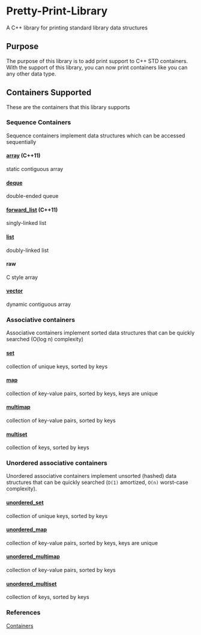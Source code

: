 # Pretty-Print-Library

A C++ library for printing standard library data structures

## Purpose
The purpose of this library is to add print support to C++ STD containers. With the support of this library, you can now print containers like you can any other data type.

## Containers Supported
These are the containers that this library supports

### Sequence Containers
Sequence containers implement data structures which can be accessed sequentially

#### [array](http://en.cppreference.com/w/cpp/container/array) (C++11)
static contiguous array
#### [deque](http://en.cppreference.com/w/cpp/container/deque)
double-ended queue
#### [forward_list](http://en.cppreference.com/w/cpp/container/forward_list) (C++11)
singly-linked list
#### [list](http://en.cppreference.com/w/cpp/container/list)
doubly-linked list
#### raw
C style array
#### [vector](http://en.cppreference.com/w/cpp/container/vector)
dynamic contiguous array

### Associative containers
Associative containers implement sorted data structures that can be quickly searched (O(log n) complexity)

#### [set](http://en.cppreference.com/w/cpp/container/set)
collection of unique keys, sorted by keys
#### [map](http://en.cppreference.com/w/cpp/container/map)
collection of key-value pairs, sorted by keys, keys are unique
#### [multimap](http://en.cppreference.com/w/cpp/container/multimap)
collection of key-value pairs, sorted by keys
#### [multiset](http://en.cppreference.com/w/cpp/container/multiset)
collection of keys, sorted by keys

### Unordered associative containers
Unordered associative containers implement unsorted (hashed) data structures that can be quickly searched (`O(1)` amortized, `O(n)` worst-case complexity).

#### [unordered_set](http://en.cppreference.com/w/cpp/container/unordered_set)
collection of unique keys, sorted by keys
#### [unordered_map](http://en.cppreference.com/w/cpp/container/unordered_map)
collection of key-value pairs, sorted by keys, keys are unique
#### [unordered_multimap](http://en.cppreference.com/w/cpp/container/unordered_multimap)
collection of key-value pairs, sorted by keys
#### [unordered_multiset](http://en.cppreference.com/w/cpp/container/unordered_multiset)
collection of keys, sorted by keys

### References
[Containers](http://en.cppreference.com/w/cpp/container)
